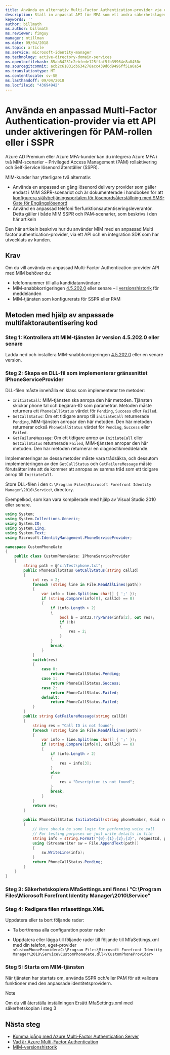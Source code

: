 ```yaml
---
title: Använda en alternativ Multi-Factor Authentication-provider via ett API för att aktivera PAM eller i SSPR scenario | Microsoft Docs
description: Ställ in anpassat API för MFA som ett andra säkerhetslager när dina användare aktiverar roller i Privileged Access Management och använda lösenord självåterställning.
keywords: ''
author: billmath
ms.author: billmath
ms.reviewer: fimguy
manager: mtillman
ms.date: 09/04/2018
ms.topic: article
ms.service: microsoft-identity-manager
ms.technology: active-directory-domain-services
ms.openlocfilehash: 85ab84231c2ebfede125ffaf5fb39964e8a8450c
ms.sourcegitcommit: acb2c61831cb634278acc439d6d9496ff51a6a54
ms.translationtype: MT
ms.contentlocale: sv-SE
ms.lasthandoff: 09/04/2018
ms.locfileid: "43694942"
---
```

# <a name="use-a-custom-multi-factor-authentication-provider-via-an-api-during-pam-role-activation-or-in-sspr"></a>Använda en anpassad Multi-Factor Authentication-provider via ett API under aktiveringen för PAM-rollen eller i SSPR

Azure AD Premium eller Azure MFA-kunder kan du integrera Azure MFA i två MIM-scenarier – Privileged Access Management (PAM) rollaktivering och Self-Service lösenord återställer (SSPR).

MIM-kunder har ytterligare två alternativ:

 - Använda en anpassad en gång lösenord delivery provider som gäller endast i MIM SSPR-scenariot och är dokumenterade i handboken för att [konfigurera självbetjäningsportalen för lösenordsåterställning med SMS-Gate för Engångslösenord](https://docs.microsoft.com/en-us/previous-versions/mim/hh824692(v=ws.10))
 - Använd en anpassad telefoni flerfunktionsautentiseringsleverantör. Detta gäller i både MIM SSPR och PAM-scenarier, som beskrivs i den här artikeln

Den här artikeln beskrivs hur du använder MIM med en anpassad Multi factor authentication-provider, via ett API och en integration SDK som har utvecklats av kunden.  

## <a name="prerequisites"></a>Krav

Om du vill använda en anpassad Multi-Factor Authentication-provider API med MIM behöver du:

- telefonnummer till alla kandidatanvändare
- MIM-snabbkorrigeringen [4.5.202.0](https://www.microsoft.com/download/details.aspx?id=57278) eller senare – i [versionshistorik](/reference/version-history.md) för meddelanden
- MIM-tjänsten som konfigurerats för SSPR eller PAM

## <a name="approach-using-custom-multi-factor-authentication-code"></a>Metoden med hjälp av anpassade multifaktorautentisering kod

### <a name="step-1-ensure-mim-service-is-at-version-452020-or-later"></a>Steg 1: Kontrollera att MIM-tjänsten är version 4.5.202.0 eller senare

Ladda ned och installera MIM-snabbkorrigeringen [4.5.202.0](https://www.microsoft.com/download/details.aspx?id=57278) eller en senare version.

### <a name="step-2-create-a-dll-which-implements-the-iphoneserviceprovider-interface"></a>Steg 2: Skapa en DLL-fil som implementerar gränssnittet IPhoneServiceProvider

DLL-filen måste innehålla en klass som implementerar tre metoder:

- `InitiateCall`: MIM-tjänsten ska anropa den här metoden. Tjänsten skickar phone tal och begäran-ID som parametrar.  Metoden måste returnera ett `PhoneCallStatus` värdet för `Pending`, `Success` eller `Failed`.
- `GetCallStatus`: Om ett tidigare anrop till `initiateCall` returnerade `Pending`, MIM-tjänsten anropar den här metoden. Den här metoden returnerar också `PhoneCallStatus` värdet för `Pending`, `Success` eller `Failed`.
- `GetFailureMessage`: Om ett tidigare anrop av `InitiateCall` eller `GetCallStatus` returnerade `Failed`, MIM-tjänsten anropar den här metoden. Den här metoden returnerar en diagnostikmeddelande.

Implementeringar av dessa metoder måste vara trådsäkra, och dessutom implementeringen av den `GetCallStatus` och `GetFailureMessage` måste förutsätter inte att de kommer att anropas av samma tråd som ett tidigare anrop till `InitiateCall`.

Store DLL-filen i den `C:\Program Files\Microsoft Forefront Identity Manager\2010\Service\` directory.

Exempelkod, som kan vara kompilerade med hjälp av Visual Studio 2010 eller senare.

```csharp
using System;
using System.Collections.Generic;
using System.IO;
using System.Linq;
using System.Text;
using Microsoft.IdentityManagement.PhoneServiceProvider;

namespace CustomPhoneGate
{
    public class CustomPhoneGate: IPhoneServiceProvider
    {
        string path = @"c:\Test\phone.txt";
        public PhoneCallStatus GetCallStatus(string callId)
        {
            int res = 2;
            foreach (string line in File.ReadAllLines(path))
            {
                var info = line.Split(new char[] { ';' });
                if (string.Compare(info[0], callId) == 0)
                {
                    if (info.Length > 2)
                    {
                        bool b = Int32.TryParse(info[2], out res);
                        if (!b)
                        {
                            res = 2;
                        }
                    }
                    break;
                }
            }
            switch(res)
            {
                case 0:
                    return PhoneCallStatus.Pending;
                case 1:
                    return PhoneCallStatus.Success;
                case 2:
                    return PhoneCallStatus.Failed;
                default:
                    return PhoneCallStatus.Failed;
            }       
        }
        public string GetFailureMessage(string callId)
        {
            string res = "Call ID is not found";
            foreach (string line in File.ReadAllLines(path))
            {
                var info = line.Split(new char[] { ';' });
                if (string.Compare(info[0], callId) == 0)
                {
                    if (info.Length > 2)
                    {
                        res = info[3];
                    }
                    else
                    {
                        res = "Description is not found";
                    }
                    break;
                }
            }
            return res;            
        }
        
        public PhoneCallStatus InitiateCall(string phoneNumber, Guid requestId, Dictionary<string,object> deliveryAttributes)
        {
            // Here should be some logic for performing voice call
            // For testing purposes we just write details in file             
            string info = string.Format("{0};{1};{2};{3}", requestId, phoneNumber, 0, string.Empty);
            using (StreamWriter sw = File.AppendText(path))
            {
                sw.WriteLine(info);                
            }
            return PhoneCallStatus.Pending;    
        }
    }
}
```
### <a name="step-3-backup-the-mfasettingsxml-located-in-the-cprogram-filesmicrosoft-forefront-identity-manager2010service"></a>Steg 3: Säkerhetskopiera MfaSettings.xml finns i ”C:\Program Files\Microsoft Forefront Identity Manager\2010\Service”

### <a name="step-4-edit-the-mfasettingsxml-file"></a>Steg 4: Redigera filen mfasettings.XML

Uppdatera eller ta bort följande rader:

- Ta bort/rensa alla configuration poster rader 

- Uppdatera eller lägga till följande rader till följande till MfaSettings.xml med din telefon, eget-provider <br>
`<CustomPhoneProvider>C:\Program Files\Microsoft Forefront Identity Manager\2010\Service\CustomPhoneGate.dll</CustomPhoneProvider>`

### <a name="step-5-restart-mim-service"></a>Steg 5: Starta om MIM-tjänsten

När tjänsten har startats om, använda SSPR och/eller PAM för att validera funktioner med den anpassade identitetsprovidern.

> [!NOTE] 
> Om du vill återställa inställningen Ersätt MfaSettings.xml med säkerhetskopian i steg 3


## <a name="next-steps"></a>Nästa steg

- [Komma igång med Azure Multi-Factor Authentication Server](https://docs.microsoft.com/en-us/azure/active-directory/authentication/howto-mfaserver-deploy)
- [Vad är Azure Multi-Factor Authentication](https://docs.microsoft.com/azure/multi-factor-authentication/multi-factor-authentication)
- [MIM-versionshistorik](./reference/version-history.md)
